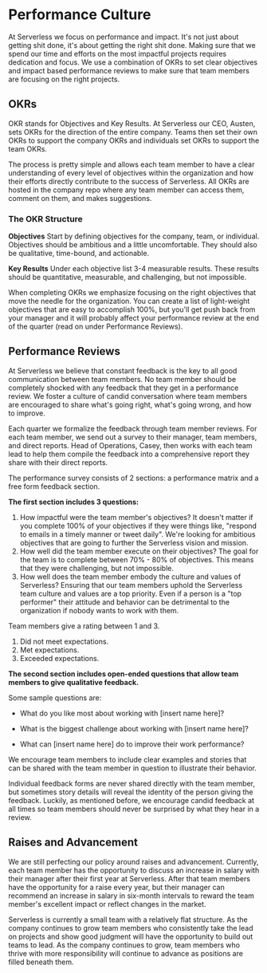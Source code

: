 # Performance Culture

At Serverless we focus on performance and impact. It's not just about getting shit done, it's about getting the right shit done. Making sure that we spend our time and efforts on the most impactful projects requires dedication and focus. We use a combination of OKRs to set clear objectives and impact based performance reviews to make sure that team members are focusing on the right projects.

## OKRs

OKR stands for Objectives and Key Results. At Serverless our CEO, Austen, sets OKRs for the direction of the entire company. Teams then set their own OKRs to support the company OKRs and individuals set OKRs to support the team OKRs. 

The process is pretty simple and allows each team member to have a clear understanding of every level of objectives within the organization and how their efforts directly contribute to the success of Serverless. All OKRs are hosted in the company repo where any team member can access them, comment on them, and makes suggestions. 

### The OKR Structure

**Objectives** Start by defining objectives for the company, team, or individual. Objectives should be ambitious and a little uncomfortable. They should also be qualitative, time-bound, and actionable.

**Key Results** Under each objective list 3-4 measurable results. These results should be quantitative, measurable, and challenging, but not impossible.

When completing OKRs we emphasize focusing on the right objectives that move the needle for the organization. You can create a list of light-weight objectives that are easy to accomplish 100%, but you'll get push back from your manager and it will probably affect your performance review at the end of the quarter (read on under Performance Reviews).

## Performance Reviews

At Serverless we believe that constant feedback is the key to all good communication between team members. No team member should be completely shocked with any feedback that they get in a performance review. We foster a culture of candid conversation where team members are encouraged to share what's going right, what's going wrong, and how to improve. 

Each quarter we formalize the feedback through team member reviews. For each team member, we send out a survey to their manager, team members, and direct reports. Head of Operations, Casey, then works with each team lead to help them compile the feedback into a comprehensive report they share with their direct reports. 

The performance survey consists of 2 sections: a performance matrix and a free form feedback section.

**The first section includes 3 questions:**

1. How impactful were the team member's objectives?
   It doesn't matter if you complete 100% of your objectives if they were things like, "respond to emails in a timely manner or tweet daily". We're looking for ambitious objectives that are going to further the Serverless vision and mission. 
2. How well did the team member execute on their objectives?
   The goal for the team is to complete between 70% - 80% of objectives. This means that they were challenging, but not impossible. 
3. How well does the team member embody the culture and values of Serverless?
   Ensuring that our team members uphold the Serverless team culture and values are a top priority. Even if a person is a "top performer" their attitude and behavior can be detrimental to the organization if nobody wants to work with them. 

Team members give a rating between 1 and 3. 

1. Did not meet expectations.
2. Met expectations.
3. Exceeded expectations.

**The second section includes open-ended questions that allow team members to give qualitative feedback.** 

Some sample questions are:

- What do you like most about working with [insert name here]?

- What is the biggest challenge about working with [insert name here]?
- What can [insert name here] do to improve their work performance?

We encourage team members to include clear examples and stories that can be shared with the team member in question to illustrate their behavior. 

Individual feedback forms are never shared directly with the team member, but sometimes story details will reveal the identity of the person giving the feedback. Luckily, as mentioned before, we encourage candid feedback at all times so team members should never be surprised by what they hear in a review.

## Raises and Advancement

We are still perfecting our policy around raises and advancement. Currently, each team member has the opportunity to discuss an increase in salary with their manager after their first year at Serverless. After that team members have the opportunity for a raise every year, but their manager can recommend an increase in salary in six-month intervals to reward the team member's excellent impact or reflect changes in the market.

Serverless is currently a small team with a relatively flat structure. As the company continues to grow team members who consistently take the lead on projects and show good judgment will have the opportunity to build out teams to lead. As the company continues to grow, team members who thrive with more responsibility will continue to advance as positions are filled beneath them. 
